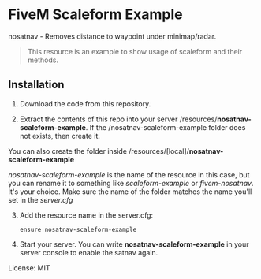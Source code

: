 # FiveM Scaleform Example

nosatnav - Removes distance to waypoint under minimap/radar.

>This resource is an example to show usage of scaleform and their methods.

## Installation

1. Download the code from this repository.

2. Extract the contents of this repo into your server /resources/**nosatnav-scaleform-example**. If the /nosatnav-scaleform-example folder does not exists, then create it.

You can also create the folder inside /resources/[local]/**nosatnav-scaleform-example**

*nosatnav-scaleform-example* is the name of the resource in this case, but you can rename it to something like *scaleform-example* or *fivem-nosatnav*. It's your choice. Make sure the name of the folder matches the name you'll set in the *server.cfg*

3. Add the resource name in the server.cfg: 

    `
    ensure nosatnav-scaleform-example
    `
4. Start your server. You can write **nosatnav-scaleform-example** in your server console to enable the satnav again.

License: MIT
